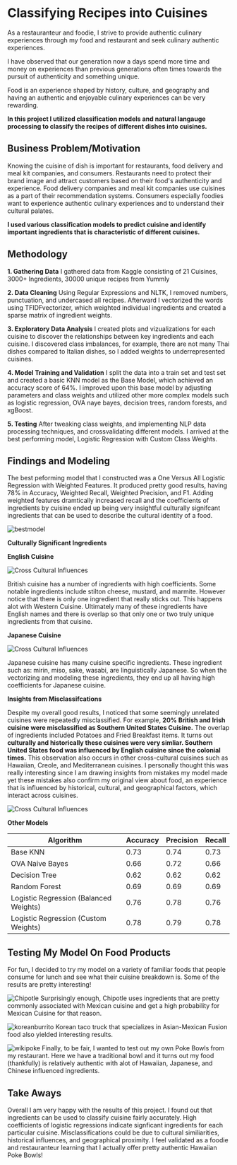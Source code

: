 # Classifying Recipes into Cuisines
As a restauranteur and foodie, I strive to provide authentic culinary experiences through my food and restaurant and seek culinary authentic experiences. 

I have observed that our generation now a days spend more time and money on experiences than previous generations often times towards the pursuit of authenticity and something unique. 

Food is an experience shaped by history, culture, and geography and having an authentic and enjoyable culinary experiences can be very rewarding. 

**In this project I utilized classification models and natural langauge processing to classify the recipes of different dishes into cuisines.**

## Business Problem/Motivation
Knowing the cuisine of dish is important for restaurants, food delivery and meal kit companies, and consumers. Restaurants need to protect their brand image and attract customers based on their food's authenticity and experience. Food delivery companies and meal kit companies use cuisines as a part of their recommendation systems. Consumers especially foodies want to experience authentic culinary experiences and to understand their cultural palates. 

**I used various classification models to predict cuisine and identify important ingredients that is characteristic of different cuisines.**

## Methodology
**1. Gathering Data**
I gathered data from Kaggle consisting of 21 Cuisines, 3000+ Ingredients, 30000 unique recipes from Yummly

**2. Data Cleaning**
Using Regular Expressions and NLTK, I removed numbers, punctuation, and undercased all recipes. Afterward I vectorized the words using TFIDFvectorizer, which weighted individual ingredients and created a sparse matrix of ingredient weights.

**3. Exploratory Data Analysis**
I created plots and vizualizations for each cuisine to discover the relationships between key ingredients and each cuisine. I discovered class imbalances, for example, there are not many Thai dishes compared to Italian dishes, so I added weights to underrepresented cuisines.

**4. Model Training and Validation**
I split the data into a train set and test set and created a basic KNN model as the Base Model, which achieved an accuracy score of 64%. I improved upon this base model by adjusting parameters and class weights and utilized other more complex models such as logistic regression, OVA naye bayes, decision trees, random forests, and xgBoost. 

**5. Testing**
After tweaking class weights, and implementing NLP data processing techniques, and crossvalidating different models. I arrived at the best performing model, Logistic Regression with Custom Class Weights.

## Findings and Modeling


The best peforming model that I constructed was a One Versus All Logistic Regression with Weighted Features. It produced pretty good results, having 78% in Accuracy, Weighted Recall, Weighted Precision, and F1. Adding weighted features dramtically increased recall and the coefficients of ingredients by cuisine ended up being very insightful culturally signifcant ingredients that can be used to describe the cultural identity of a food.

![bestmodel](bestmodel.png)


**Culturally Significant Ingredients**

**English Cuisine**

![Cross Cultural Influences](british.png)

British cuisine has a number of ingredients with high coefficients. Some notable ingredients include stilton cheese, mustard, and marmite. However notice that there is only one ingredient that really sticks out. This happens alot with Western Cuisine. Ultimately many of these ingredients have English names and there is overlap so that only one or two truly unique ingredients from that cuisine.

**Japanese Cuisine**

![Cross Cultural Influences](japanese.png)

Japanese cuisine has many cuisine specific ingredients. These ingredient such as: mirin, miso, sake, wasabi, are linguistically Japanese. So when the vectorizing and modeling these ingredients, they end up all having high coefficients for Japanese cuisine. 


**Insights from Misclassifcations**

Despite my overall good results, I noticed that some seemingly unrelated cuisines were repeatedly misclassified. For example, **20% British and Irish cuisine were misclassified as Southern United States Cuisine.** The overlap of ingredients included Potatoes and Fried Breakfast items. It turns out **culturally and historically these cuisines were very simliar. Southern United States food was influenced by English cuisine since the colonial times.** This observation also occurs in other cross-cultural cuisines such as Hawaiian, Creole, and Mediterranean cuisines. I personally thought this was really interesting since I am drawing insights from mistakes my model made yet these mistakes also confirm my original view about food, an experience that is influenced by historical, cultural, and geographical factors, which interact across cuisines. 

![Cross Cultural Influences](englishsouth.png)




**Other Models**

| Algorithm           | Accuracy                                   | Precision                | Recall              |
| ----------------- | --------------------------------------- | ---------------------------- | ---------------------------|
| Base KNN              | 0.73                    | 0.74 | 0.73|
| OVA Naive Bayes                |  0.66                 | 0.72| 0.66|
| Decision Tree | 0.62                        |  0.62   | 0.62|
| Random Forest  | 0.69|      0.69            | 0.69|
| Logistic Regression (Balanced Weights)  | 0.76| 0.78| 0.76|
| Logistic Regression (Custom Weights)  | 0.78| 0.79 | 0.78|

## Testing My Model On Food Products

For fun, I decided to try my model on a variety of familiar foods that people consume for lunch and see what their cuisine breakdown is. Some of the results are pretty interesting!

![Chipotle](chipotle.png)
Surprisingly enough, Chipotle uses ingredients that are pretty commonly associated with Mexican cuisine and get a high probability for Mexican Cuisine for that reason.

![koreanburrito](koreanburrito.png)
Korean taco truck that specializes in Asian-Mexican Fusion food also yielded interesting results.

![wikipoke](wikipoke.png)
Finally, to be fair, I wanted to test out my own Poke Bowls from my restaurant. Here we have a traditional bowl and it turns out my food (thankfully) is relatively authentic with alot of Hawaiian, Japanese, and Chinese influenced ingredients.

## Take Aways

Overall I am very happy with the results of this project. I found out that ingredients can be used to classify cuisine fairly accurately. High coefficients of logistic regressions indicate signficant ingredients for each particular cuisine. Misclassifications could be due to cultural similiarities, historical influences, and geographical proximity. I feel validated as a foodie and restauranteur learning that I actually offer pretty authentic Hawaiian Poke Bowls!


